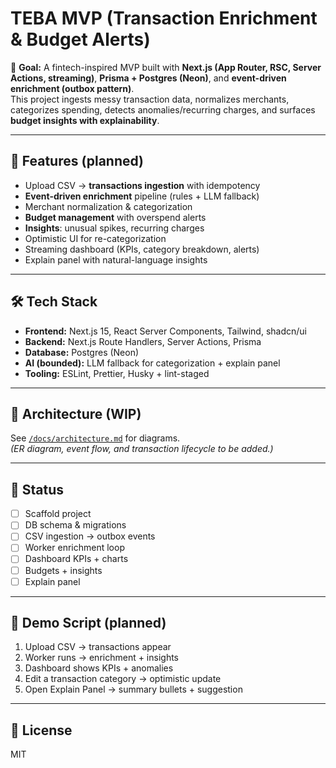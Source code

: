 # TEBA MVP (Transaction Enrichment & Budget Alerts)

🚀 **Goal:** A fintech-inspired MVP built with **Next.js (App Router, RSC, Server Actions, streaming)**, **Prisma + Postgres (Neon)**, and **event-driven enrichment (outbox pattern)**.  
This project ingests messy transaction data, normalizes merchants, categorizes spending, detects anomalies/recurring charges, and surfaces **budget insights with explainability**.

---

## 🔑 Features (planned)

- Upload CSV → **transactions ingestion** with idempotency
- **Event-driven enrichment** pipeline (rules + LLM fallback)
- Merchant normalization & categorization
- **Budget management** with overspend alerts
- **Insights**: unusual spikes, recurring charges
- Optimistic UI for re-categorization
- Streaming dashboard (KPIs, category breakdown, alerts)
- Explain panel with natural-language insights

---

## 🛠️ Tech Stack

- **Frontend:** Next.js 15, React Server Components, Tailwind, shadcn/ui
- **Backend:** Next.js Route Handlers, Server Actions, Prisma
- **Database:** Postgres (Neon)
- **AI (bounded):** LLM fallback for categorization + explain panel
- **Tooling:** ESLint, Prettier, Husky + lint-staged

---

## 📐 Architecture (WIP)

See [`/docs/architecture.md`](docs/architecture.md) for diagrams.  
_(ER diagram, event flow, and transaction lifecycle to be added.)_

---

## 🚧 Status

- [ ] Scaffold project
- [ ] DB schema & migrations
- [ ] CSV ingestion → outbox events
- [ ] Worker enrichment loop
- [ ] Dashboard KPIs + charts
- [ ] Budgets + insights
- [ ] Explain panel

---

## 📝 Demo Script (planned)

1. Upload CSV → transactions appear
2. Worker runs → enrichment + insights
3. Dashboard shows KPIs + anomalies
4. Edit a transaction category → optimistic update
5. Open Explain Panel → summary bullets + suggestion

---

## 📄 License

MIT
